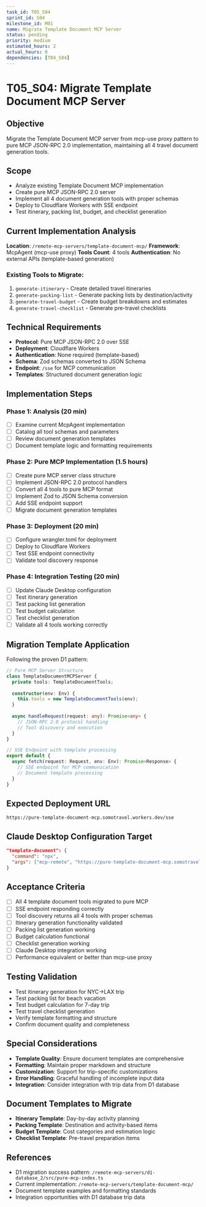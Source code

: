 ```yaml
---
task_id: T05_S04
sprint_id: S04
milestone_id: M01
name: Migrate Template Document MCP Server
status: pending
priority: medium
estimated_hours: 2
actual_hours: 0
dependencies: [T04_S04]
---
```


# T05_S04: Migrate Template Document MCP Server

## Objective
Migrate the Template Document MCP server from mcp-use proxy pattern to pure MCP JSON-RPC 2.0 implementation, maintaining all 4 travel document generation tools.

## Scope
- Analyze existing Template Document MCP implementation
- Create pure MCP JSON-RPC 2.0 server
- Implement all 4 document generation tools with proper schemas
- Deploy to Cloudflare Workers with SSE endpoint
- Test itinerary, packing list, budget, and checklist generation

## Current Implementation Analysis
**Location**: `/remote-mcp-servers/template-document-mcp/`
**Framework**: McpAgent (mcp-use proxy)
**Tools Count**: 4 tools
**Authentication**: No external APIs (template-based generation)

### Existing Tools to Migrate:
1. `generate-itinerary` - Create detailed travel itineraries
2. `generate-packing-list` - Generate packing lists by destination/activity
3. `generate-travel-budget` - Create budget breakdowns and estimates
4. `generate-travel-checklist` - Generate pre-travel checklists

## Technical Requirements
- **Protocol**: Pure MCP JSON-RPC 2.0 over SSE
- **Deployment**: Cloudflare Workers
- **Authentication**: None required (template-based)
- **Schema**: Zod schemas converted to JSON Schema
- **Endpoint**: `/sse` for MCP communication
- **Templates**: Structured document generation logic

## Implementation Steps

### Phase 1: Analysis (20 min)
- [ ] Examine current McpAgent implementation
- [ ] Catalog all tool schemas and parameters
- [ ] Review document generation templates
- [ ] Document template logic and formatting requirements

### Phase 2: Pure MCP Implementation (1.5 hours)
- [ ] Create pure MCP server class structure
- [ ] Implement JSON-RPC 2.0 protocol handlers
- [ ] Convert all 4 tools to pure MCP format
- [ ] Implement Zod to JSON Schema conversion
- [ ] Add SSE endpoint support
- [ ] Migrate document generation templates

### Phase 3: Deployment (20 min)
- [ ] Configure wrangler.toml for deployment
- [ ] Deploy to Cloudflare Workers
- [ ] Test SSE endpoint connectivity
- [ ] Validate tool discovery response

### Phase 4: Integration Testing (20 min)
- [ ] Update Claude Desktop configuration
- [ ] Test itinerary generation
- [ ] Test packing list generation
- [ ] Test budget calculation
- [ ] Test checklist generation
- [ ] Validate all 4 tools working correctly

## Migration Template Application
Following the proven D1 pattern:

```typescript
// Pure MCP Server Structure
class TemplateDocumentMCPServer {
  private tools: TemplateDocumentTools;
  
  constructor(env: Env) {
    this.tools = new TemplateDocumentTools(env);
  }
  
  async handleRequest(request: any): Promise<any> {
    // JSON-RPC 2.0 protocol handling
    // Tool discovery and execution
  }
}

// SSE Endpoint with template processing
export default {
  async fetch(request: Request, env: Env): Promise<Response> {
    // SSE endpoint for MCP communication
    // Document template processing
  }
}
```

## Expected Deployment URL
`https://pure-template-document-mcp.somotravel.workers.dev/sse`

## Claude Desktop Configuration Target
```json
"template-document": {
  "command": "npx",
  "args": ["mcp-remote", "https://pure-template-document-mcp.somotravel.workers.dev/sse"]
}
```

## Acceptance Criteria
- [ ] All 4 template document tools migrated to pure MCP
- [ ] SSE endpoint responding correctly
- [ ] Tool discovery returns all 4 tools with proper schemas
- [ ] Itinerary generation functionality validated
- [ ] Packing list generation working
- [ ] Budget calculation functional
- [ ] Checklist generation working
- [ ] Claude Desktop integration working
- [ ] Performance equivalent or better than mcp-use proxy

## Testing Validation
- Test itinerary generation for NYC→LAX trip
- Test packing list for beach vacation
- Test budget calculation for 7-day trip
- Test travel checklist generation
- Verify template formatting and structure
- Confirm document quality and completeness

## Special Considerations
- **Template Quality**: Ensure document templates are comprehensive
- **Formatting**: Maintain proper markdown and structure
- **Customization**: Support for trip-specific customizations
- **Error Handling**: Graceful handling of incomplete input data
- **Integration**: Consider integration with trip data from D1 database

## Document Templates to Migrate
- **Itinerary Template**: Day-by-day activity planning
- **Packing Template**: Destination and activity-based items
- **Budget Template**: Cost categories and estimation logic
- **Checklist Template**: Pre-travel preparation items

## References
- D1 migration success pattern: `/remote-mcp-servers/d1-database_2/src/pure-mcp-index.ts`
- Current implementation: `/remote-mcp-servers/template-document-mcp/`
- Document template examples and formatting standards
- Integration opportunities with D1 database trip data
